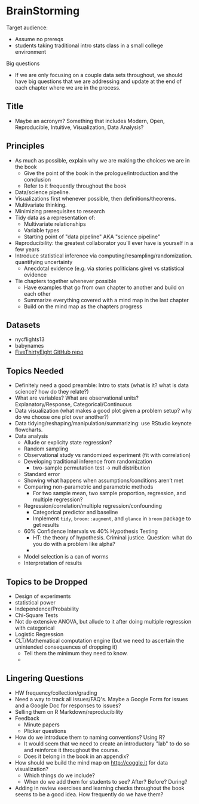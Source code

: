 # BrainStorming

Target audience:
* Assume no prereqs
* students taking traditional intro stats class in a small college environment 

Big questions
* If we are only focusing on a couple data sets throughout, we should have big questions that we are addressing and
  update at the end of each chapter where we are in the process.

## Title

* Maybe an acronym?  Something that includes Modern, Open, Reproducible, Intuitive, Visualization, Data Analysis?

## Principles

* As much as possible, explain why we are making the choices we are in the book
    + Give the point of the book in the prologue/introduction and the conclusion
    + Refer to it frequently throughout the book
* Data/science pipeline.
* Visualizations first whenever possible, then definitions/theorems.
* Multivariate thinking.
* Minimizing prerequisites to research
* Tidy data as a representation of:
    + Multivariate relationships
    + Variable types
    + Starting point of "data pipeline" AKA "science pipeline" 
* Reproducibility: the greatest collaborator you'll ever have is yourself in a few years
* Introduce statistical inference via computing/resampling/randomization. quantifying uncertainty
    + Anecdotal evidence (e.g. via stories politicians give) vs statistical evidence
* Tie chapters together whenever possible
    + Have examples that go from own chapter to another and build on each other
    + Summarize everything covered with a mind map in the last chapter
    + Build on the mind map as the chapters progress


## Datasets

* nycflights13
* babynames
* [FiveThirtyEight GitHub repo](https://github.com/fivethirtyeight/data)

## Topics Needed

* Definitely need a good preamble: Intro to stats (what is it?  what is data science? how do they relate?)
* What are variables? What are observational units? Explanatory/Response, Categorical/Continuous
* Data visualization (what makes a good plot given a problem setup?  why do we choose one plot over another?)
* Data tidying/reshaping/manipulation/summarizing: use RStudio keynote flowcharts.
* Data analysis
    + Allude or explicity state regression?
    + Random sampling
    + Observational study vs randomized experiment (fit with correlation)
    + Developing traditional inference from randomization
        + two-sample permutation test -> null distribution   
    + Standard error
    + Showing what happens when assumptions/conditions aren’t met
    + Comparing non-parametric and parametric methods
        - For two sample mean, two sample proportion, regression, and multiple regression?
    + Regression/correlation/multiple regression/confounding
        + Categorical predictor and baseline 
        + Implement `tidy`, `broom::augment`, and `glance` in `broom` package to get results
    + 60% Confidence Intervals vs 40% Hypothesis Testing
        + HT: the theory of hypothesis. Criminal justice. Question: what do you do with a problem like alpha?
        + 
    + Model selection is a can of worms 
    + Interpretation of results


## Topics to be Dropped

* Design of experiments
* statistical power
* Independence/Probability
* Chi-Square Tests
* Not do extensive ANOVA, but allude to it after doing multiple regression with categorical
* Logistic Regression
* CLT/Mathematical computation engine (but we need to ascertain the unintended consequences of dropping it)
    + Tell them the minimum they need to know.
    + 


## Lingering Questions

* HW frequency/collection/grading
* Need a way to track all issues/FAQ's.  Maybe a Google Form for issues and a Google Doc for responses to issues?
* Selling them on R Markdown/reproducibility
* Feedback
    + Minute papers
    + Plicker questions
* How do we introduce them to naming conventions? Using R?
    + It would seem that we need to create an introductory "lab" to do so and reinforce it throughout the course.  
    + Does it belong in the book in an appendix?
* How should we build the mind map on http://coggle.it for data visualization?
    + Which things do we include?
    + When do we add them for students to see?  After? Before? During?
* Adding in review exercises and learning checks throughout the book seems to be a good idea. 
   How frequently do we have them?
